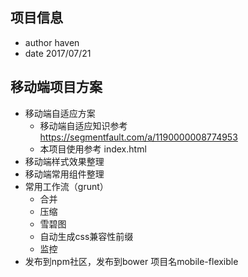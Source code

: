 ## 项目信息
- author haven  
- date 2017/07/21
## 移动端项目方案  
- 移动端自适应方案  
	- 移动端自适应知识参考 https://segmentfault.com/a/1190000008774953  
	- 本项目使用参考 index.html  
- 移动端样式效果整理  
- 移动端常用组件整理  
- 常用工作流（grunt）  
	- 合并  
	- 压缩  
  -	雪碧图   
  -	自动生成css兼容性前缀  
  - 监控  
- 发布到npm社区，发布到bower 项目名mobile-flexible  


	
